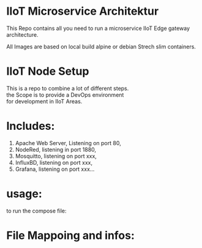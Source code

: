 # IIoT Microservice Architektur 
This Repo contains all you need to run a microservice IIoT Edge gateway architecture. 

All Images are based on local build alpine or debian Strech slim containers. 

# IIoT Node Setup
  
This is a repo to combine a lot of different steps.  
the Scope is to provide a DevOps environment  
for development in IIoT Areas.  
  
# Includes:  
1) Apache Web Server, Listening on port 80,  
2) NodeRed, listening in port 1880,  
3) Mosquitto, listening on port xxx,  
4) InfluxBD, listening on port xxx,  
5) Grafana, listening on port xxx...  
  
# usage:  
to run the compose file:  
  
  
# File Mappoing and infos:  
  
  